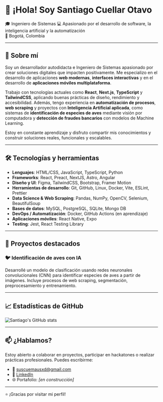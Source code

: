 # 👋 ¡Hola! Soy Santiago Cuellar Otavo

🎓 Ingeniero de Sistemas 
💻 Apasionado por el desarrollo de software, la inteligencia artificial y la automatización  
📍 Bogotá, Colombia  

---

## 🚀 Sobre mí

Soy un desarrollador autodidacta e Ingeniero de Sistemas apasionado por crear soluciones digitales que impacten positivamente. Me especializo en el desarrollo de aplicaciones **web modernas**, **interfaces interactivas** y en el desarrollo de **aplicaciones móviles multiplataforma**.

Trabajo con tecnologías actuales como **React**, **Next.js**, **TypeScript** y **TailwindCSS**, aplicando buenas prácticas de diseño, rendimiento y accesibilidad.
Además, tengo experiencia en **automatización de procesos**, **web scraping** y proyectos con **Inteligencia Artificial aplicada**, como sistemas de **identificación de especies de aves** mediante visión por computadora y **detección de fraudes bancarios** con modelos de Machine Learning.

Estoy en constante aprendizaje y disfruto compartir mis conocimientos y construir soluciones reales, funcionales y escalables.

---

## 🛠️ Tecnologías y herramientas

- **Lenguajes**: HTML/CSS, JavaScript, TypeScript, Python
- **Frameworks**: React, Preact, NextJS, Astro, Angular
- **Diseño y UI**: Figma, TailwindCSS, Bootstrap, Framer Motion 
- **Herramientas de desarrollo**: Git, GitHub, Linux, Docker, Vite, ESLint, Prettier
- **Data Science & Web Scraping**: Pandas, NumPy, OpenCV, Selenium, BeautifulSoup 
- **Bases de datos**: MySQL, PostgreSQL, SQLite, Mongo DB
- **DevOps / Automatización**: Docker, GitHub Actions (en aprendizaje)
- **Aplicaciones móviles**: React Native, Expo  
- **Testing**: Jest, React Testing Library 

---

## 📌 Proyectos destacados

### 🐦 Identificación de aves con IA
Desarrollé un modelo de clasificación usando redes neuronales convolucionales (CNN) para identificar especies de aves a partir de imágenes. Incluye procesos de web scraping, segmentación, preprocesamiento y entrenamiento.

---

## 📈 Estadísticas de GitHub

![Santiago's GitHub stats](https://github-readme-stats.vercel.app/api?username=lunarchDev&show_icons=true&theme=radical)

---

## 📫 ¿Hablamos?

Estoy abierto a colaborar en proyectos, participar en hackatones o realizar prácticas profesionales. Puedes escribirme:

- 📧 suscuemausxd@gmail.com
- 💼 [LinkedIn](https://www.linkedin.com/in/lunarchdev)
- 🌐 Portafolio: *[en construcción]*

---

⭐ ¡Gracias por visitar mi perfil!  


<!--
**lunarchDev/lunarchDev** is a ✨ _special_ ✨ repository because its `README.md` (this file) appears on your GitHub profile.

Here are some ideas to get you started:

- 🔭 I’m currently working on ...
- 🌱 I’m currently learning ...
- 👯 I’m looking to collaborate on ...
- 🤔 I’m looking for help with ...
- 💬 Ask me about ...
- 📫 How to reach me: ...
- 😄 Pronouns: ...
- ⚡ Fun fact: ...
-->
